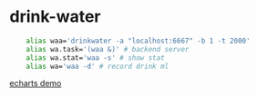 # drink-water

```sh
    alias waa='drinkwater -a "localhost:6667" -b 1 -t 2000'
    alias wa.task='(waa &)' # backend server
    alias wa.stat='waa -s' # show stat
    alias wa='waa -d' # record drink ml
```

[echarts demo](https://github.com/go-echarts/examples/)
